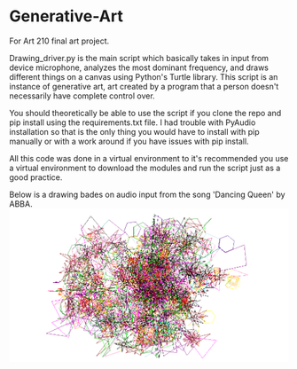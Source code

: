 # Generative-Art
For Art 210 final art project.

Drawing_driver.py is the main script which basically takes in input from device microphone, analyzes the most dominant frequency, and draws
different things on a canvas using Python's Turtle library. This script is an instance of generative art, art created by a program that a person
doesn't necessarily have complete control over.

You should theoretically be able to use the script if you clone the repo and pip install using the requirements.txt file. I had trouble with PyAudio installation so that is the only thing you would have to install with pip manually or with a work around if you have issues with pip install. 

All this code was done in a virtual environment to it's recommended you use a virtual environment to download the modules and run the script just as a good practice.

Below is a drawing bades on audio input from the song 'Dancing Queen' by ABBA.
![Alt text](pictures/Dancing_Queen.png?raw=true "A drawing based on audio input from the song 'Dancing Queen' by ABBA")
